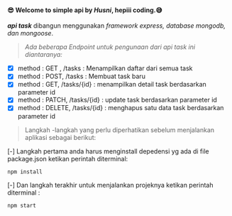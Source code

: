 #### 😎 Welcome to simple api by _Husni_, hepiii coding.😅
***api task*** dibangun menggunakan _framework express, database mongodb, dan mongoose_.
>_Ada beberapa Endpoint untuk pengunaan dari api task ini diantaranya:_

- [x] method : GET , /tasks : Menampilkan daftar dari semua task
- [x] method : POST, /tasks : Membuat task baru
- [x] method : GET, /tasks/{id} : menampilkan detail task berdasarkan parameter id
- [x] method : PATCH, /tasks/{id} : update task berdasarkan parameter id
- [x] method : DELETE, /tasks/{id} : menghapus satu data task berdasarkan parameter id

> Langkah -langkah yang perlu diperhatikan sebelum menjalankan aplikasi sebagai berikut:

[-] Langkah pertama anda harus menginstall depedensi yg ada di file package.json ketikan perintah diterminal:
~~~
npm install
~~~
[-] Dan langkah terakhir untuk menjalankan projeknya ketikan perintah diterminal :
~~~
npm start
~~~
